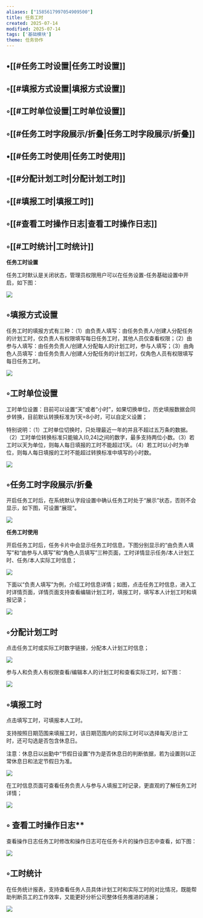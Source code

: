 ```yaml
---
aliases: ["1585617997054909500"]
title: 任务工时
created: 2025-07-14
modified: 2025-07-14
tags: ['基础模块']
theme: 任务协作
---
```


## •[[#任务工时设置|任务工时设置]]

## ◦[[#填报方式设置|填报方式设置]]

## ◦[[#工时单位设置|工时单位设置]]

## ◦[[#任务工时字段展示/折叠|任务工时字段展示/折叠]]

## •[[#任务工时使用|任务工时使用]]

## ◦[[#分配计划工时|分配计划工时]]

## ◦[[#填报工时|填报工时]]

## ◦[[#查看工时操作日志|查看工时操作日志]]

## ◦[[#工时统计|工时统计]]

**任务工时设置**

任务工时默认是关闭状态，管理员权限用户可以在任务设置-任务基础设置中开启，如下图：

![](7e8d4f5b22c7bb2e29cc72bff3f195fd.jpg)

## ◦填报方式设置

任务工时的填报方式有三种：（1）由负责人填写：由任务负责人/创建人分配任务的计划工时，仅负责人有权限填写每日任务工时，其他人员仅查看权限；（2）由参与人填写：由任务负责人/创建人分配每人的计划工时，参与人填写；（3）由角色人员填写：由任务负责人/创建人分配任务的计划工时，仅角色人员有权限填写每日任务工时。

![](11fbec62f1c4a539aebca49753a4761e.jpg)

## ◦工时单位设置

工时单位设置：目前可以设置“天”或者“小时”，如果切换单位，历史填报数据会同步转换，目前默认转换标准为1天=8小时，可以自定义设置；

特别说明：（1）工时单位切换时，只处理最近一年的并且不超过五万条的数据。（2）工时单位转换标准只能输入(0,24]之间的数字，最多支持两位小数。（3）若工时以天为单位，则每人每日填报的工时不能超过1天。（4）若工时以小时为单位，则每人每日填报的工时不能超过转换标准中填写的小时数。

![](1294de16cfb43337ff5317b89792ad7c.jpg)

## ◦任务工时字段展示/折叠

开启任务工时后，在系统默认字段设置中确认任务工时处于“展示”状态，否则不会显示，如下图，可设置“展现”。

![](ecb955e43e0913786438829899abc4b4.jpg)

**任务工时使用**

开启任务工时后，任务卡片中会显示任务工时信息，下图分别显示的“由负责人填写”和“由参与人填写”和“角色人员填写”三种页面，工时详情显示任务/本人计划工时、任务/本人实际工时信息；

![](bb74bc4178261c636fac574315097a5b.jpg)

下面以“负责人填写”为例，介绍工时信息详情；如图，点击任务工时信息，进入工时详情页面，详情页面支持查看编辑计划工时，填报工时，填写本人计划工时和填报记录；

![](2bbd74fc5dfe95cc1e55012ff7c721c4.jpg)

## ◦分配计划工时

点击任务工时或实际工时数字链接，分配本人计划工时信息；

![](1024a11b3be1a5aa0c0270000f652229.jpg)

参与人和负责人有权限查看/编辑本人的计划工时和查看实际工时，如下图：

![](f7ebc201798364b1060a74d51936eb06.jpg)

## ◦填报工时

点击填写工时，可填报本人工时。

支持按照日期范围来填报工时，该日期范围内的实际工时可以选择每天/总计工时，还可勾选是否包含休息日。

注意：休息日以出勤中“节假日设置”作为是否休息日的判断依据，若为设置则以正常休息日和法定节假日为准。

![](eb12837688440e46fa00397b145af0e0.jpg)

在工时信息页面可查看任务负责人与参与人填报工时记录，更直观的了解任务工时详情；

![](45b33c6e9d4e2ab41f813e32442ea92c.jpg)

## ◦ 查看工时操作日志**

查看操作日志任务工时修改和操作日志可在任务卡片的操作日志中查看，如下图：

![](7ef8dc3cee2db1bf8a58c3d893e05425.jpg)

## ◦工时统计

在任务统计报表，支持查看任务人员具体计划工时和实际工时的对比情况，既能帮助判断员工的工作效率，又能更好分析公司整体任务推进的进展；

![](47ff24315775917e1facc8e7f48cde68.jpg)